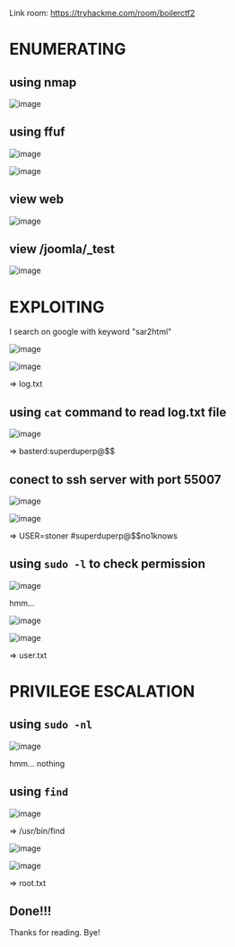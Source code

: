 Link room: https://tryhackme.com/room/boilerctf2
# ENUMERATING
## using nmap
![image](https://github.com/nguyenngocdung18/tryhackme/assets/134156226/fb6667f0-1121-49e5-9087-853635ea1fd3)

## using ffuf
![image](https://github.com/nguyenngocdung18/tryhackme/assets/134156226/82ccef4c-911d-4385-923a-9d0c83dd1d01)

![image](https://github.com/nguyenngocdung18/tryhackme/assets/134156226/bed8a791-4863-46e0-ad57-c4ecde5843e8)

## view web
![image](https://github.com/nguyenngocdung18/tryhackme/assets/134156226/7c8ab0d3-6caa-497e-b68e-1259bfc61346)

## view /joomla/_test
![image](https://github.com/nguyenngocdung18/tryhackme/assets/134156226/e50c055b-1e7b-42ad-b68a-930ba88c928e)

# EXPLOITING
I search on google with keyword "sar2html"

![image](https://github.com/nguyenngocdung18/tryhackme/assets/134156226/c3a8fb5c-7d9a-4b48-9656-7afe1eae64ae)

![image](https://github.com/nguyenngocdung18/tryhackme/assets/134156226/c1e26a34-55df-4c31-a855-0bc800a86fdd)

=> log.txt

## using ```cat``` command to read log.txt file

![image](https://github.com/nguyenngocdung18/tryhackme/assets/134156226/98c6dc94-147a-4bb3-b5d2-7b6842062617)

=> basterd:superduperp@$$
## conect to ssh server with port 55007
![image](https://github.com/nguyenngocdung18/tryhackme/assets/134156226/575e56c3-df9d-47b3-aea4-99724704b3f2)

![image](https://github.com/nguyenngocdung18/tryhackme/assets/134156226/8317a769-1f1d-4019-ac61-ef11dc581370)

=> USER=stoner #superduperp@$$no1knows
## using ```sudo -l``` to check permission
![image](https://github.com/nguyenngocdung18/tryhackme/assets/134156226/7367c4b0-6532-4df1-b373-8d5b60b6e936)

hmm...

![image](https://github.com/nguyenngocdung18/tryhackme/assets/134156226/5c51893a-0af5-4aa7-96f6-c0e22f9294a0)

![image](https://github.com/nguyenngocdung18/tryhackme/assets/134156226/6cd91aa1-abe6-4e20-9ca2-67e5898f339c)

=> user.txt
# PRIVILEGE ESCALATION
## using ```sudo -nl```
![image](https://github.com/nguyenngocdung18/tryhackme/assets/134156226/896cd1f0-7254-4834-9626-acf1f7575d86)

hmm... nothing

## using ```find```

![image](https://github.com/nguyenngocdung18/tryhackme/assets/134156226/86ce441f-2d7b-4cfa-8687-3bc3bcb6e771)

=> /usr/bin/find

![image](https://github.com/nguyenngocdung18/tryhackme/assets/134156226/6349c4ad-1e14-45fc-9b26-7c15ff093796)

![image](https://github.com/nguyenngocdung18/tryhackme/assets/134156226/fc26318a-9952-4f63-88a0-73acb80cf37a)

=> root.txt
## Done!!!
Thanks for reading. Bye!
